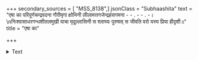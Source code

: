 +++
secondary_sources = [ "MSS_8138",]
jsonClass = "Subhaashita"
text = "एषा का परिपूर्णचन्द्रवदना गौरीमृगा क्षोभिनी लीलामत्तगजेन्द्रहंसगमना - - . - - . -।  \nनिःश्वासाधरगन्धशीतलमुखी वाचा मृदूल्लासिनी स श्लाघ्यः पुरुषस् स जीवति वरो यस्य प्रिया हीदृशी॥"
title = "एषा का"

+++

<details><summary>Text</summary>

एषा का परिपूर्णचन्द्रवदना गौरीमृगा क्षोभिनी लीलामत्तगजेन्द्रहंसगमना - - . - - . -।  
निःश्वासाधरगन्धशीतलमुखी वाचा मृदूल्लासिनी स श्लाघ्यः पुरुषस् स जीवति वरो यस्य प्रिया हीदृशी॥
</details>
